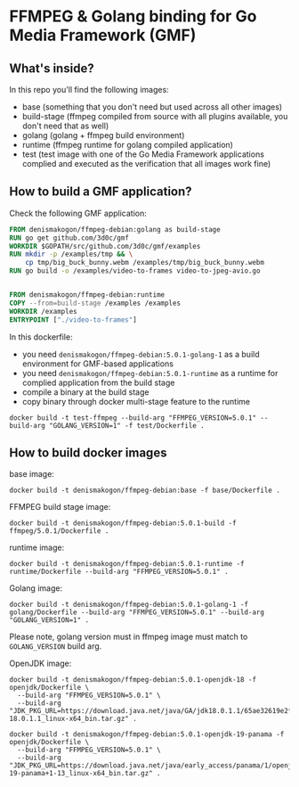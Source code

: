 # FFMPEG & Golang binding for Go Media Framework (GMF)

## What's inside?

In this repo you'll find the following images:

 - base (something that you don't need but used across all other images)
 - build-stage (ffmpeg compiled from source with all plugins available, you don't need that as well)
 - golang (golang + ffmpeg build environment)
 - runtime (ffmpeg runtime for golang compiled application)
 - test (test image with one of the Go Media Framework applications complied and executed as the verification that all images work fine)

## How to build a GMF application?

Check the following GMF application:

```dockerfile
FROM denismakogon/ffmpeg-debian:golang as build-stage
RUN go get github.com/3d0c/gmf
WORKDIR $GOPATH/src/github.com/3d0c/gmf/examples
RUN mkdir -p /examples/tmp && \
    cp tmp/big_buck_bunny.webm /examples/tmp/big_buck_bunny.webm
RUN go build -o /examples/video-to-frames video-to-jpeg-avio.go


FROM denismakogon/ffmpeg-debian:runtime
COPY --from=build-stage /examples /examples
WORKDIR /examples
ENTRYPOINT ["./video-to-frames"]
```

In this dockerfile:

 - you need `denismakogon/ffmpeg-debian:5.0.1-golang-1` as a build environment for GMF-based applications
 - you need `denismakogon/ffmpeg-debian:5.0.1-runtime` as a runtime for complied application from the build stage
 - compile a binary at the build stage
 - copy binary through docker multi-stage feature to the runtime

```shell
docker build -t test-ffmpeg --build-arg "FFMPEG_VERSION=5.0.1" --build-arg "GOLANG_VERSION=1" -f test/Dockerfile .
```

## How to build docker images

base image:
```shell
docker build -t denismakogon/ffmpeg-debian:base -f base/Dockerfile .
```

FFMPEG build stage image:
```shell
docker build -t denismakogon/ffmpeg-debian:5.0.1-build -f ffmpeg/5.0.1/Dockerfile .
```

runtime image:
```shell
docker build -t denismakogon/ffmpeg-debian:5.0.1-runtime -f runtime/Dockerfile --build-arg "FFMPEG_VERSION=5.0.1" .
```

Golang image:
```shell
docker build -t denismakogon/ffmpeg-debian:5.0.1-golang-1 -f golang/Dockerfile --build-arg "FFMPEG_VERSION=5.0.1" --build-arg "GOLANG_VERSION=1" .
```
Please note, golang version must in ffmpeg image must match to `GOLANG_VERSION` build arg.

OpenJDK image:
```shell
docker build -t denismakogon/ffmpeg-debian:5.0.1-openjdk-18 -f openjdk/Dockerfile \
  --build-arg "FFMPEG_VERSION=5.0.1" \
  --build-arg "JDK_PKG_URL=https://download.java.net/java/GA/jdk18.0.1.1/65ae32619e2f40f3a9af3af1851d6e19/2/GPL/openjdk-18.0.1.1_linux-x64_bin.tar.gz" .
```

```shell
docker build -t denismakogon/ffmpeg-debian:5.0.1-openjdk-19-panama -f openjdk/Dockerfile \
  --build-arg "FFMPEG_VERSION=5.0.1" \
  --build-arg "JDK_PKG_URL=https://download.java.net/java/early_access/panama/1/openjdk-19-panama+1-13_linux-x64_bin.tar.gz" .
```
